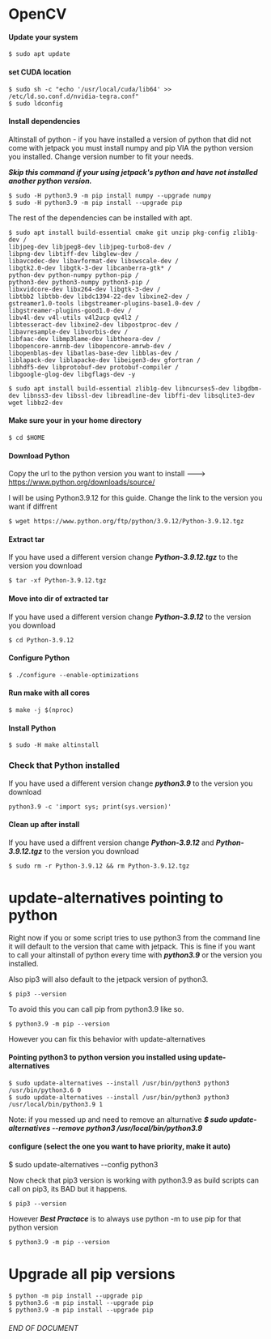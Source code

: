 # OpenCV

#### Update your system
```
$ sudo apt update
```
#### set CUDA location
```
$ sudo sh -c "echo '/usr/local/cuda/lib64' >> /etc/ld.so.conf.d/nvidia-tegra.conf"
$ sudo ldconfig
```

#### Install dependencies
Altinstall of python - if you have installed a version of python that did not come with jetpack you must install numpy and pip VIA the python version you installed. Change version number to fit your needs.

***Skip this command if your using jetpack's python and have not installed another python version.***
```
$ sudo -H python3.9 -m pip install numpy --upgrade numpy
$ sudo -H python3.9 -m pip install --upgrade pip
```
The rest of the dependencies can be installed with apt.
```
$ sudo apt install build-essential cmake git unzip pkg-config zlib1g-dev /
libjpeg-dev libjpeg8-dev libjpeg-turbo8-dev /
libpng-dev libtiff-dev libglew-dev /
libavcodec-dev libavformat-dev libswscale-dev /
libgtk2.0-dev libgtk-3-dev libcanberra-gtk* /
python-dev python-numpy python-pip /
python3-dev python3-numpy python3-pip /
libxvidcore-dev libx264-dev libgtk-3-dev /
libtbb2 libtbb-dev libdc1394-22-dev libxine2-dev /
gstreamer1.0-tools libgstreamer-plugins-base1.0-dev /
libgstreamer-plugins-good1.0-dev /
libv4l-dev v4l-utils v4l2ucp qv4l2 /
libtesseract-dev libxine2-dev libpostproc-dev /
libavresample-dev libvorbis-dev /
libfaac-dev libmp3lame-dev libtheora-dev /
libopencore-amrnb-dev libopencore-amrwb-dev /
libopenblas-dev libatlas-base-dev libblas-dev /
liblapack-dev liblapacke-dev libeigen3-dev gfortran /
libhdf5-dev libprotobuf-dev protobuf-compiler /
libgoogle-glog-dev libgflags-dev -y
```












```
$ sudo apt install build-essential zlib1g-dev libncurses5-dev libgdbm-dev libnss3-dev libssl-dev libreadline-dev libffi-dev libsqlite3-dev wget libbz2-dev
```
#### Make sure your in your home directory
```
$ cd $HOME
```
#### Download Python
Copy the url to the python version you want to install ---> https://www.python.org/downloads/source/

I will be using Python3.9.12 for this guide. Change the link to the version you want if diffrent
```
$ wget https://www.python.org/ftp/python/3.9.12/Python-3.9.12.tgz
```
#### Extract tar
If you have used a different version change ***Python-3.9.12.tgz*** to the version you download
```
$ tar -xf Python-3.9.12.tgz
```
#### Move into dir of extracted tar
If you have used a different version change ***Python-3.9.12*** to the version you download
```
$ cd Python-3.9.12
```
#### Configure Python
```
$ ./configure --enable-optimizations
```
#### Run make with all cores
```
$ make -j $(nproc)
```
#### Install Python
```
$ sudo -H make altinstall
```
### Check that Python installed
If you have used a different version change ***python3.9*** to the version you download
```
python3.9 -c 'import sys; print(sys.version)'
```

#### Clean up after install
If you have used a diffrent version change ***Python-3.9.12*** and ***Python-3.9.12.tgz*** to the version you download
```
$ sudo rm -r Python-3.9.12 && rm Python-3.9.12.tgz
```


# update-alternatives pointing to python

Right now if you or some script tries to use python3 from the command line it will default to the version that came with jetpack. This is fine if you want to call your altinstall of python every time with ***python3.9*** or the version you installed.

Also pip3 will also default to the jetpack version of python3.
```
$ pip3 --version
```
To avoid this you can call pip from python3.9 like so.
```
$ python3.9 -m pip --version
```

However you can fix this behavior with update-alternatives

#### Pointing python3 to python version you installed using update-alternatives
```
$ sudo update-alternatives --install /usr/bin/python3 python3 /usr/bin/python3.6 0
$ sudo update-alternatives --install /usr/bin/python3 python3 /usr/local/bin/python3.9 1
```

Note: if you messed up and need to remove an alturnative ***$ sudo update-alternatives --remove python3 /usr/local/bin/python3.9***

#### configure (select the one you want to have priority, make it auto)
$ sudo update-alternatives --config python3

Now check that pip3 version is working with python3.9 as build scripts can call on pip3, its BAD but it happens.
```
$ pip3 --version
```

However ***Best Practace*** is to always use python -m to use pip for that python version
```
$ python3.9 -m pip --version
```
# Upgrade all pip versions
```
$ python -m pip install --upgrade pip
$ python3.6 -m pip install --upgrade pip
$ python3.9 -m pip install --upgrade pip
```

###### END OF DOCUMENT
